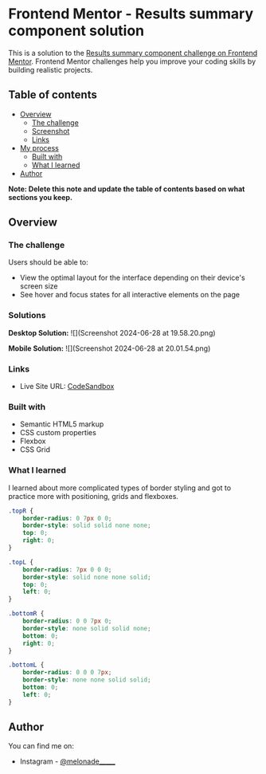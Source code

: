 # Frontend Mentor - Results summary component solution

This is a solution to the [Results summary component challenge on Frontend Mentor](https://www.frontendmentor.io/challenges/results-summary-component-CE_K6s0maV). Frontend Mentor challenges help you improve your coding skills by building realistic projects. 

## Table of contents

- [Overview](#overview)
  - [The challenge](#the-challenge)
  - [Screenshot](#screenshot)
  - [Links](#links)
- [My process](#my-process)
  - [Built with](#built-with)
  - [What I learned](#what-i-learned)
- [Author](#author)

**Note: Delete this note and update the table of contents based on what sections you keep.**

## Overview

### The challenge

Users should be able to:

- View the optimal layout for the interface depending on their device's screen size
- See hover and focus states for all interactive elements on the page

### Solutions

**Desktop Solution:**
![](Screenshot 2024-06-28 at 19.58.20.png)

**Mobile Solution:**
![](Screenshot 2024-06-28 at 20.01.54.png)

### Links

- Live Site URL: [CodeSandbox](https://codesandbox.io/p/github/2Melonades/ReportSummary/draft/elegant-meadow?file=%2Findex.html&layout=%257B%2522sidebarPanel%2522%253A%2522EXPLORER%2522%252C%2522rootPanelGroup%2522%253A%257B%2522direction%2522%253A%2522horizontal%2522%252C%2522contentType%2522%253A%2522UNKNOWN%2522%252C%2522type%2522%253A%2522PANEL_GROUP%2522%252C%2522id%2522%253A%2522ROOT_LAYOUT%2522%252C%2522panels%2522%253A%255B%257B%2522type%2522%253A%2522PANEL_GROUP%2522%252C%2522contentType%2522%253A%2522UNKNOWN%2522%252C%2522direction%2522%253A%2522vertical%2522%252C%2522id%2522%253A%2522clxyztgni00093b6k6zxdyj5o%2522%252C%2522sizes%2522%253A%255B70%252C30%255D%252C%2522panels%2522%253A%255B%257B%2522type%2522%253A%2522PANEL_GROUP%2522%252C%2522contentType%2522%253A%2522EDITOR%2522%252C%2522direction%2522%253A%2522horizontal%2522%252C%2522id%2522%253A%2522EDITOR%2522%252C%2522panels%2522%253A%255B%257B%2522type%2522%253A%2522PANEL%2522%252C%2522contentType%2522%253A%2522EDITOR%2522%252C%2522id%2522%253A%2522clxyztgnh00033b6k3bgwrzfo%2522%257D%255D%257D%252C%257B%2522type%2522%253A%2522PANEL_GROUP%2522%252C%2522contentType%2522%253A%2522SHELLS%2522%252C%2522direction%2522%253A%2522horizontal%2522%252C%2522id%2522%253A%2522SHELLS%2522%252C%2522panels%2522%253A%255B%257B%2522type%2522%253A%2522PANEL%2522%252C%2522contentType%2522%253A%2522SHELLS%2522%252C%2522id%2522%253A%2522clxyztgnh00063b6kd7ykwit0%2522%257D%255D%252C%2522sizes%2522%253A%255B100%255D%257D%255D%257D%252C%257B%2522type%2522%253A%2522PANEL_GROUP%2522%252C%2522contentType%2522%253A%2522DEVTOOLS%2522%252C%2522direction%2522%253A%2522vertical%2522%252C%2522id%2522%253A%2522DEVTOOLS%2522%252C%2522panels%2522%253A%255B%257B%2522type%2522%253A%2522PANEL%2522%252C%2522contentType%2522%253A%2522DEVTOOLS%2522%252C%2522id%2522%253A%2522clxyztgnh00083b6kn5nzf6ys%2522%257D%255D%252C%2522sizes%2522%253A%255B100%255D%257D%255D%252C%2522sizes%2522%253A%255B50%252C50%255D%257D%252C%2522tabbedPanels%2522%253A%257B%2522clxyztgnh00033b6k3bgwrzfo%2522%253A%257B%2522tabs%2522%253A%255B%257B%2522id%2522%253A%2522clxyztgnf00023b6kvgp0jvcl%2522%252C%2522mode%2522%253A%2522permanent%2522%252C%2522type%2522%253A%2522FILE%2522%252C%2522filepath%2522%253A%2522%252Findex.html%2522%257D%255D%252C%2522id%2522%253A%2522clxyztgnh00033b6k3bgwrzfo%2522%252C%2522activeTabId%2522%253A%2522clxyztgnf00023b6kvgp0jvcl%2522%257D%252C%2522clxyztgnh00083b6kn5nzf6ys%2522%253A%257B%2522tabs%2522%253A%255B%257B%2522id%2522%253A%2522clxyztgnh00073b6k72hx0bqk%2522%252C%2522mode%2522%253A%2522permanent%2522%252C%2522type%2522%253A%2522TASK_PORT%2522%252C%2522taskId%2522%253A%2522start%2522%252C%2522port%2522%253A5000%252C%2522path%2522%253A%2522%252F%2522%257D%255D%252C%2522id%2522%253A%2522clxyztgnh00083b6kn5nzf6ys%2522%252C%2522activeTabId%2522%253A%2522clxyztgnh00073b6k72hx0bqk%2522%257D%252C%2522clxyztgnh00063b6kd7ykwit0%2522%253A%257B%2522tabs%2522%253A%255B%257B%2522id%2522%253A%2522clxyztgnh00043b6kehg7ms13%2522%252C%2522mode%2522%253A%2522permanent%2522%252C%2522type%2522%253A%2522TASK_LOG%2522%252C%2522taskId%2522%253A%2522start%2522%257D%252C%257B%2522id%2522%253A%2522clxyztgnh00053b6k3ln39plq%2522%252C%2522mode%2522%253A%2522permanent%2522%252C%2522type%2522%253A%2522TERMINAL%2522%252C%2522shellId%2522%253A%2522clxyzpzzp0011dbiy7qlf5dz7%2522%257D%255D%252C%2522id%2522%253A%2522clxyztgnh00063b6kd7ykwit0%2522%252C%2522activeTabId%2522%253A%2522clxyztgnh00043b6kehg7ms13%2522%257D%257D%252C%2522showDevtools%2522%253Atrue%252C%2522showShells%2522%253Atrue%252C%2522showSidebar%2522%253Atrue%252C%2522sidebarPanelSize%2522%253A15%257D)

### Built with

- Semantic HTML5 markup
- CSS custom properties
- Flexbox
- CSS Grid

### What I learned

I learned about more complicated types of border styling and got to practice more with positioning, grids and flexboxes.

```css
.topR {
    border-radius: 0 7px 0 0;
    border-style: solid solid none none;
    top: 0;
    right: 0;
}

.topL {
    border-radius: 7px 0 0 0;
    border-style: solid none none solid;
    top: 0;
    left: 0;
}

.bottomR {
    border-radius: 0 0 7px 0;
    border-style: none solid solid none;
    bottom: 0;
    right: 0;
}

.bottomL {
    border-radius: 0 0 0 7px;
    border-style: none none solid solid;
    bottom: 0;
    left: 0;
}
```

## Author
You can find me on:
- Instagram - [@melonade_____]([https://www.twitter.com/yourusername](https://www.instagram.com/melonade_____/))
